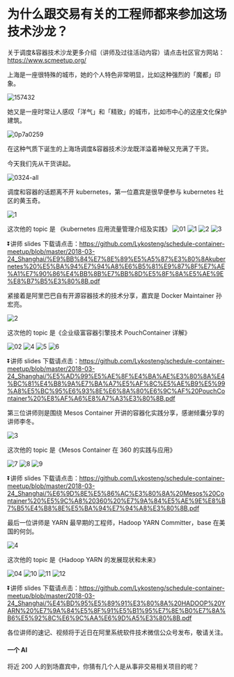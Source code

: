 # 为什么跟交易有关的工程师都来参加这场技术沙龙？

关于调度&容器技术沙龙更多介绍（讲师及过往活动内容）请点击社区官方网站：https://www.scmeetup.org/

上海是一座很特殊的城市，她的个人特色非常明显，比如这种强烈的「魔都」印象。

![157432](https://user-images.githubusercontent.com/6755791/37961936-36896a50-31ec-11e8-8825-ede2b6267672.jpg)

她又是一座时常让人感叹「洋气」和「精致」的城市，比如市中心的这座文化保护建筑。

![0p7a0259](https://user-images.githubusercontent.com/6755791/37961294-79cd88fc-31ea-11e8-8f01-3d3164c3f965.jpg)

在这种气质下诞生的上海场调度&容器技术沙龙既洋溢着神秘又充满了干货。

今天我们先从干货讲起。

![0324-all](https://user-images.githubusercontent.com/6755791/37960772-0d9b87c0-31e9-11e8-875f-825af4fc8d52.jpg)

调度和容器的话题离不开 kubernetes，第一位嘉宾是很早便参与 kubernetes 社区的黄玉奇。

![1](https://user-images.githubusercontent.com/6755791/37960764-0801ac9a-31e9-11e8-8c1f-b1e36998576f.JPG)

这次他的 topic 是 《kubernetes 应用流量管理介绍及实践》
![01](https://user-images.githubusercontent.com/6755791/37962133-c4905624-31ec-11e8-82a4-042e427101b5.jpg)
![1](https://user-images.githubusercontent.com/6755791/37960386-235ea4da-31e8-11e8-9c11-db1a6e486d1a.jpg)
![2](https://user-images.githubusercontent.com/6755791/37960387-2398253e-31e8-11e8-84b7-47db9e302ad6.jpg)
![3](https://user-images.githubusercontent.com/6755791/37960389-23cab562-31e8-11e8-8754-cf1c5537b67a.jpg)

⏬讲师 slides 下载请点击：https://github.com/Lykosteng/schedule-container-meetup/blob/master/2018-03-24_Shanghai/%E9%BB%84%E7%8E%89%E5%A5%87%E3%80%8Akubernetes%20%E5%BA%94%E7%94%A8%E6%B5%81%E9%87%8F%E7%AE%A1%E7%90%86%E4%BB%8B%E7%BB%8D%E5%8F%8A%E5%AE%9E%E8%B7%B5%E3%80%8B.pdf

紧接着是阿里巴巴自有开源容器技术的技术分享，嘉宾是 Docker Maintainer 孙宏亮。

![2](https://user-images.githubusercontent.com/6755791/37960765-0834dbf6-31e9-11e8-8280-2485e73bd91c.JPG)

这次他的 topic 是《企业级富容器引擎技术 PouchContainer 详解》

![02](https://user-images.githubusercontent.com/6755791/37962138-c6060bfc-31ec-11e8-802f-3ee68d8c18af.jpg)
![4](https://user-images.githubusercontent.com/6755791/37960392-248a3504-31e8-11e8-93e4-267ce5e3371c.jpg)
![5](https://user-images.githubusercontent.com/6755791/37960393-252854c8-31e8-11e8-9300-ae43b4adda60.jpg)
![6](https://user-images.githubusercontent.com/6755791/37960394-255d7838-31e8-11e8-82ff-fcf1112f2c1c.jpg)

⏬讲师 slides 下载请点击：https://github.com/Lykosteng/schedule-container-meetup/blob/master/2018-03-24_Shanghai/%E5%AD%99%E5%AE%8F%E4%BA%AE%E3%80%8A%E4%BC%81%E4%B8%9A%E7%BA%A7%E5%AF%8C%E5%AE%B9%E5%99%A8%E5%BC%95%E6%93%8E%E6%8A%80%E6%9C%AF%20PouchContainer%20%E8%AF%A6%E8%A7%A3%E3%80%8B.pdf

第三位讲师则是围绕 Mesos Container 开讲的容器化实践分享，感谢倾囊分享的讲师李冬。

![3](https://user-images.githubusercontent.com/6755791/37960766-0867a856-31e9-11e8-8d25-6d40e65e527b.JPG)

这次他的 topic 是《Mesos Container 在 360 的实践与应用》

![7](https://user-images.githubusercontent.com/6755791/37960395-259213a4-31e8-11e8-9ee7-733329771c50.jpg)
![8](https://user-images.githubusercontent.com/6755791/37960396-25ccf2bc-31e8-11e8-8bd9-c2609abf1c15.jpg)
![9](https://user-images.githubusercontent.com/6755791/37960397-2600919e-31e8-11e8-8bef-efdb8571ed1a.jpg)

⏬讲师 slides 下载请点击：https://github.com/Lykosteng/schedule-container-meetup/blob/master/2018-03-24_Shanghai/%E6%9D%8E%E5%86%AC%E3%80%8A%20Mesos%20Container%20%E5%9C%A8%20360%20%E7%9A%84%E5%AE%9E%E8%B7%B5%E4%B8%8E%E5%BA%94%E7%94%A8%E3%80%8B.pdf

最后一位讲师是 YARN 最早期的工程师，Hadoop YARN Committer，base 在美国的何剑。

![4](https://user-images.githubusercontent.com/6755791/37960767-089af328-31e9-11e8-944a-641f7d7b4fd2.JPG)

这次他的 topic 是《Hadoop YARN 的发展现状和未来》

![04](https://user-images.githubusercontent.com/6755791/37962141-c8e6d86a-31ec-11e8-9909-6ea53160f400.jpg)
![10](https://user-images.githubusercontent.com/6755791/37960398-263b9ece-31e8-11e8-9306-ef3af673c0ed.jpg)
![11](https://user-images.githubusercontent.com/6755791/37960399-267d4720-31e8-11e8-9ab1-f4418892612f.jpg)
![12](https://user-images.githubusercontent.com/6755791/37960400-26b1ba82-31e8-11e8-8be5-2ac5706def83.jpg)

⏬讲师 slides 下载请点击：https://github.com/Lykosteng/schedule-container-meetup/blob/master/2018-03-24_Shanghai/%E4%BD%95%E5%89%91%E3%80%8A%20HADOOP%20YARN%20%E7%9A%84%E5%8F%91%E5%B1%95%E7%8E%B0%E7%8A%B6%E5%92%8C%E6%9C%AA%E6%9D%A5%E3%80%8B.pdf

各位讲师的速记、视频将于近日在阿里系统软件技术微信公众号发布，敬请关注。

#### 一个 AI

将近 200 人的到场嘉宾中，你猜有几个人是从事非交易相关项目的呢？




